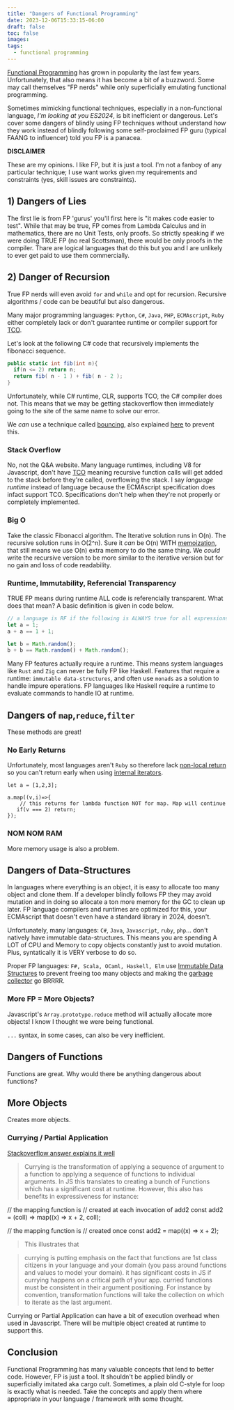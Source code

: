 ```yaml
---
title: "Dangers of Functional Programming"
date: 2023-12-06T15:33:15-06:00
draft: false
toc: false
images:
tags:
  - functional programming
---
```


[Functional Programming](https://en.wikipedia.org/wiki/Function_(computer_programming)) has grown in popularity the last few years. Unfortunately, that also means it has become a bit of a buzzword. Some may call themselves "FP nerds" while only superficially emulating functional programming.

Sometimes mimicking functional techniques, especially in a non-functional language, *I'm looking at you ES2024*, is bit inefficient or dangerous. Let's cover some dangers of blindly using FP techniques without understand *how* they work instead of blindly following some self-proclaimed FP guru (typical FAANG to influencer) told you FP is a panacea.

**DISCLAIMER**

These are my opinions. I like FP, but it is just a tool. I'm not a fanboy of any particular technique; I use want works given my requirements and constraints (yes, skill issues are constraints).


## 1) Dangers of Lies 


The first lie is from FP 'gurus' you'll first here is "it makes code easier to test". While that may be true, FP comes from Lambda Calculus and in mathematics, there are no Unit Tests, only proofs. So strictly speaking if we were doing TRUE FP (no real Scottsman), there would be only proofs in the compiler. Thare are logical languages that do this but you and I are unlikely to ever get paid to use them commercially.


## 2) Danger of Recursion

True FP nerds will even avoid `for` and `while` and opt for recursion. Recursive algorithms / code can be beautiful but also dangerous.

Many major programming languages: `Python`, `C#`, `Java`, `PHP`, `ECMAscript`, `Ruby` either completely lack or don't guarantee runtime or compiler support for [TCO](https://en.wikipedia.org/wiki/Tail_call).

Let's look at the following C# code that recursively implements the fibonacci sequence.

```csharp
public static int fib(int n){
  if(n <= 2) return n;
  return fib( n - 1 ) + fib( n - 2 );
}
```
 
Unfortunately, while C# runtime, CLR, supports TCO, the C# compiler does not. This means that we may be getting stackoverflow then immediately going to the site of the same name to solve our error.

We _can_ use a technique called [bouncing](https://volgarev.me/2013/09/27/tail-recursion-and-trampolining-in-csharp.html), also explained [here](http://blog.functionalfun.net/2008/04/bouncing-on-your-tail.html) to prevent this.


### Stack Overflow

No, not the Q&A website. Many language runtimes, including V8 for Javascript, don't have [TCO](https://exploringjs.com/es6/ch_tail-calls.html) meaning recursive function calls will get added to the stack before they're called, overflowing the stack. I say _language runtime_ instead of language because the ECMAscript specification does infact support TCO. Specifications don't help when they're not properly or completely implemented.

### Big O

Take the classic Fibonacci algorithm. The Iterative solution runs in O(n). The recursive solution runs in O(2^n). Sure it _can_ be O(n) WITH [memoization](), that still means we use O(n) extra memory to do the same thing. We *could* write the recursive version to be more similar to the iterative version but for no gain and loss of code readability.

### Runtime, Immutability, Referencial Transparency

TRUE FP means during runtime ALL code is referencially transparent. What does that mean? A basic definition is given in code below.

```typescript
// a language is RF if the following is ALWAYS true for all expressions
let a = 1;
a + a == 1 + 1; 

let b = Math.random();
b + b == Math.random() + Math.random();
```

Many FP features actually require a runtime. This means system languages like `Rust` and `Zig` can never be fully FP like Haskell. Features that require a runtime: `immutable data-structures`, and often use `monads` as a solution to handle impure operations. FP languages like Haskell require a runtime to evaluate commands to handle IO at runtime.


## Dangers of `map`,`reduce`,`filter`

These methods are great!

### No Early Returns

Unfortunately, most languages aren't `Ruby` so therefore lack [non-local return]() so you can't return early when using [internal iterators]().

```es
let a = [1,2,3];

a.map((v,i)=>{
    // this returns for lambda function NOT for map. Map will continue
   if(v === 2) return; 
});

```

### NOM NOM RAM

More memory usage is also a problem.

## Dangers of Data-Structures

In languages where everything is an object, it is easy to allocate too many object and clone them. If a developer blindly follows
FP they may avoid mutation and in doing so allocate a ton more memory for the GC to clean up later. FP language compilers and runtimes are optimized for this, your ECMAscript that doesn't
even have a standard library in 2024, doesn't.

Unfortunately, many languages: `C#`, `Java`, `Javascript`, `ruby`, `php`... don't natively have immutable data-structures. This means you are spending A LOT of CPU and Memory to copy objects constantly just to avoid mutation. Plus, syntatically it is VERY verbose to do so.

Proper FP languages: `F#, Scala, OCaml, Haskell, Elm` use [Immutable Data Structures]() to prevent freeing too many objects and making the [garbage collector]() go BRRRR.

### More FP = More Objects?

Javascript's `Array.prototype.reduce` method will actually allocate more objects! I know I thought we were being functional.

`...` syntax, in some cases, can also be very inefficient.

## Dangers of Functions

Functions are great. Why would there be anything dangerous about functions?

## More Objects

Creates more objects.

### Currying / Partial Application

[Stackoverflow answer explains it well](https://stackoverflow.com/questions/53852138/functional-programming-when-to-curry)

> Currying is the transformation of applying a sequence of argument to a function to applying a sequence of functions to individual arguments. In JS this translates to creating a bunch of Functions which has a significant cost at runtime. However, this also has benefits in expressiveness for instance:

// the mapping function is
// created at each invocation of add2
const add2 = (coll) => map((x) => x + 2, coll);

// the mapping function is
// created once
const add2 = map((x) => x + 2);

> This illustrates that

> currying is putting emphasis on the fact that functions are 1st class citizens in your language and your domain (you pass around functions and values to model your domain).
> it has significant costs in JS if currying happens on a critical path of your app.
> curried functions must be consistent in their argument positioning. For instance by convention, transformation functions will take the collection on which to iterate as the last argument.

Currying or Partial Application can have a bit of execution overhead when used in Javascript. There will be multiple object created at runtime to support this.

## Conclusion

Functional Programming has many valuable concepts that lend to better code. However, FP is just a tool. It shouldn't be applied blindly or superficially imitated aka cargo cult. Sometimes, a plain old C-style for loop is exactly what is needed. Take the concepts and apply them where appropriate in your language / framework with some thought.

